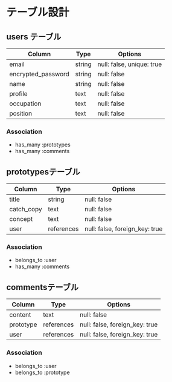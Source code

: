 # テーブル設計

## users テーブル

| Column                | Type   | Options                    |
| --------------------- |--------|--------------------------- |
| email                 | string | null: false, unique: true  |
| encrypted_password    | string | null: false                |
| name                  | string | null: false                |
| profile               | text   | null: false                |
| occupation            | text   | null: false                |
| position              | text   | null: false                |

### Association
- has_many :prototypes
- has_many :comments

## prototypesテーブル

| Column                | Type       | Options                         |
| --------------------- |------------|---------------------------------|
| title                 | string     | null: false                     |
| catch_copy            | text       | null: false                     |
| concept               | text       | null: false                     |
| user                  | references | null: false,  foreign_key: true |

### Association
- belongs_to :user
- has_many :comments

## commentsテーブル

| Column                | Type       | Options                         |
| --------------------- |------------|---------------------------------|
| content               | text       | null: false                     |
| prototype             | references | null: false,  foreign_key: true |
| user                  | references | null: false,  foreign_key: true |

### Association
- belongs_to :user
- belongs_to :prototype